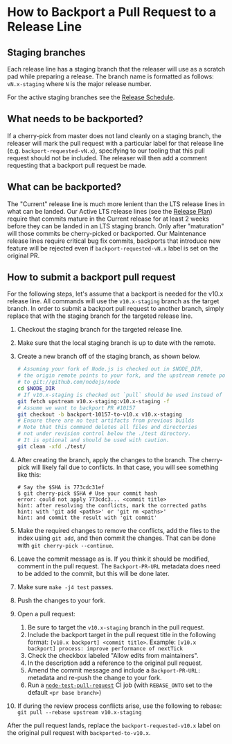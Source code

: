 # How to Backport a Pull Request to a Release Line

## Staging branches

Each release line has a staging branch that the releaser will use as a scratch
pad while preparing a release. The branch name is formatted as follows:
`vN.x-staging` where `N` is the major release number.

For the active staging branches see the [Release Schedule][].

## What needs to be backported?

If a cherry-pick from master does not land cleanly on a staging branch, the
releaser will mark the pull request with a particular label for that release
line (e.g. `backport-requested-vN.x`), specifying to our tooling that this
pull request should not be included. The releaser will then add a comment
requesting that a backport pull request be made.

## What can be backported?

The "Current" release line is much more lenient than the LTS release lines in
what can be landed. Our Active LTS release lines (see the [Release Plan][])
require that commits mature in the Current release for at least 2 weeks before
they can be landed in an LTS staging branch. Only after "maturation" will those
commits be cherry-picked or backported. Our Maintenance release lines require
critical bug fix commits, backports that introduce new feature will be rejected
even if `backport-requested-vN.x` label is set on the original PR.

## How to submit a backport pull request

For the following steps, let's assume that a backport is needed for the v10.x
release line. All commands will use the `v10.x-staging` branch as the target
branch. In order to submit a backport pull request to another branch, simply
replace that with the staging branch for the targeted release line.

1. Checkout the staging branch for the targeted release line.
2. Make sure that the local staging branch is up to date with the remote.
3. Create a new branch off of the staging branch, as shown below.

    ```bash
    # Assuming your fork of Node.js is checked out in $NODE_DIR,
    # the origin remote points to your fork, and the upstream remote points
    # to git://github.com/nodejs/node
    cd $NODE_DIR
    # If v10.x-staging is checked out `pull` should be used instead of `fetch`
    git fetch upstream v10.x-staging:v10.x-staging -f
    # Assume we want to backport PR #10157
    git checkout -b backport-10157-to-v10.x v10.x-staging
    # Ensure there are no test artifacts from previous builds
    # Note that this command deletes all files and directories
    # not under revision control below the ./test directory.
    # It is optional and should be used with caution.
    git clean -xfd ./test/
    ```

4. After creating the branch, apply the changes to the branch. The cherry-pick
   will likely fail due to conflicts. In that case, you will see something
   like this:

    ```console
    # Say the $SHA is 773cdc31ef
    $ git cherry-pick $SHA # Use your commit hash
    error: could not apply 773cdc3... <commit title>
    hint: after resolving the conflicts, mark the corrected paths
    hint: with 'git add <paths>' or 'git rm <paths>'
    hint: and commit the result with 'git commit'
    ```

5. Make the required changes to remove the conflicts, add the files to the index
   using `git add`, and then commit the changes. That can be done with
   `git cherry-pick --continue`.
6. Leave the commit message as is. If you think it should be modified, comment
   in the pull request. The `Backport-PR-URL` metadata does need to be added to
   the commit, but this will be done later.
7. Make sure `make -j4 test` passes.
8. Push the changes to your fork.
9. Open a pull request:
   1. Be sure to target the `v10.x-staging` branch in the pull request.
   1. Include the backport target in the pull request title in the following
      format: `[v10.x backport] <commit title>`.
      Example: `[v10.x backport] process: improve performance of nextTick`
   1. Check the checkbox labeled "Allow edits from maintainers".
   1. In the description add a reference to the original pull request.
   1. Amend the commit message and include a `Backport-PR-URL:` metadata and
      re-push the change to your fork.
   1. Run a [`node-test-pull-request`][] CI job (with `REBASE_ONTO` set to the
      default `<pr base branch>`)
10. If during the review process conflicts arise, use the following to rebase:
    `git pull --rebase upstream v10.x-staging`

After the pull request lands, replace the `backport-requested-v10.x` label
on the original pull request with `backported-to-v10.x`.

[Release Schedule]: https://github.com/nodejs/Release#release-schedule1
[Release Plan]: https://github.com/nodejs/Release#release-plan
[`node-test-pull-request`]: https://ci.nodejs.org/job/node-test-pull-request/build
